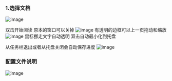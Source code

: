 ### 1.选择文档
![image](https://github.com/user-attachments/assets/1ffb7d43-3f5d-4f72-8e4f-095b2f6056d9)

双击开始阅读 原本的窗口可以关掉
![image](https://github.com/user-attachments/assets/4c8ccfd0-b2b1-4336-b4ae-e6ed2c1421da)
有透明的边框可以上一页拖动和缩放
![image](https://github.com/user-attachments/assets/4b5f6bab-9912-49db-bf25-065e915f6a23)
鼠标挪走文字自动透明
双击自动最小化到托盘

从任务栏退出或者从托盘关闭会自动保存进度
![image](https://github.com/user-attachments/assets/334f6e8b-9479-4db3-bd4c-2b541ac0ec9e)

### 配置文件说明
![image](https://github.com/user-attachments/assets/83e6cf08-4b4d-42fe-a23a-4fbe98949033)
